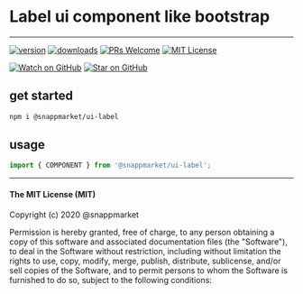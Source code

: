# Label ui component like bootstrap
----

[![version](https://img.shields.io/npm/v/@snappmarket/ui-label.svg?style=flat-square)](https://www.npmjs.com/package/@snappmarket/ui-label)
[![downloads](https://img.shields.io/npm/dm/@snappmarket/ui-label.svg?style=flat-square)](http://www.npmtrends.com/@snappmarket/ui-label)
[![PRs Welcome](https://img.shields.io/badge/PRs-welcome-brightgreen.svg?style=flat-square)](http://makeapullrequest.com)
[![MIT License](https://img.shields.io/npm/l/@snappmarket/ui-label.svg?style=flat-square)](https://github.com/snappmarket/react-hooks/tree/master/packages/useDidUpdateEffect/blob/master/LICENSE.md)

[![Watch on GitHub](https://img.shields.io/github/watchers/snappmarket/react-hooks.svg?style=social)](https://github.com/snappmarket/react-hooks/watchers)
[![Star on GitHub](https://img.shields.io/github/stars/snappmarket/react-hooks.svg?style=social)](https://github.com/snappmarket/react-hooks/stargazers)

## get started
```bash 
npm i @snappmarket/ui-label
```


## usage
```javascript
import { COMPONENT } from '@snappmarket/ui-label';
```


---
#### The MIT License (MIT)

Copyright (c) 2020 @snappmarket

Permission is hereby granted, free of charge, to any person obtaining a copy
of this software and associated documentation files (the "Software"), to deal
in the Software without restriction, including without limitation the rights
to use, copy, modify, merge, publish, distribute, sublicense, and/or sell
copies of the Software, and to permit persons to whom the Software is
furnished to do so, subject to the following conditions:
